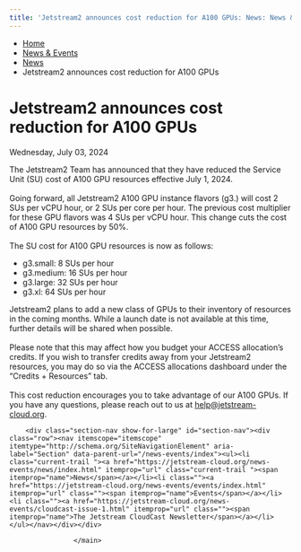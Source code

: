 ```yaml
---
title: 'Jetstream2 announces cost reduction for A100 GPUs: News: News &amp; Events: Jetstream2: Indiana University'
---
```


<main><div class="content-top"><div class="section breadcrumbs"><div class="row"><div class="layout"><ul><li><a href="../../index.html">Home</a></li><li><a href="../index.html">News &amp; Events</a></li><li><a href="index.html">News</a></li><li class="current">Jetstream2 announces cost reduction for A100 GPUs</li></ul></div></div></div></div><div id="main-content"><div class="collapsed bg-none section" id="content"><div class="row"><div class="layout"><div class="detail-meta"><h1 class="no-margin h2" itemprop="headline">Jetstream2 announces cost reduction for A100 GPUs</h1><p class="meta" content="2024-07-03" itemprop="datePublished">Wednesday, July 03, 2024</p></div><!-- /.detail-meta --><div class="text"><p>The Jetstream2 Team has announced that they have reduced the Service Unit (SU) cost of A100 GPU resources effective July 1, 2024.<br/><br/>Going forward, all Jetstream2 A100 GPU instance flavors (g3.) will cost 2 SUs per vCPU hour, or 2 SUs per core per hour. The previous cost multiplier for these GPU flavors was 4 SUs per vCPU hour. This change cuts the cost of A100 GPU resources by 50%.<br/><br/>The SU cost for A100 GPU resources is now as follows:</p><ul><li>g3.small: 8 SUs per hour</li><li>g3.medium: 16 SUs per hour</li><li>g3.large: 32 SUs per hour</li><li>g3.xl: 64 SUs per hour</li></ul><p>Jetstream2 plans to add a new class of GPUs to their inventory of resources in the coming months. While a launch date is not available at this time, further details will be shared when possible.<br/><br/>Please note that this may affect how you budget your ACCESS allocation&#8217;s credits. If you wish to transfer credits away from your Jetstream2 resources, you may do so via the ACCESS allocations dashboard under the &#8220;Credits + Resources&#8221; tab.<br/><br/>This cost reduction encourages you to take advantage of our A100 GPUs. If you have any questions, please reach out to us at <a href="mailto:help@jetstream-cloud.org">help@jetstream-cloud.org</a>.</p></div></div><!-- /.layout --></div></div></div>
                                
          
    
                    
        
    
        <div class="section-nav show-for-large" id="section-nav"><div class="row"><nav itemscope="itemscope" itemtype="http://schema.org/SiteNavigationElement" aria-label="Section" data-parent-url="/news-events/index"><ul><li class="current-trail "><a href="https://jetstream-cloud.org/news-events/news/index.html" itemprop="url" class="current-trail "><span itemprop="name">News</span></a></li><li class=""><a href="https://jetstream-cloud.org/news-events/events/index.html" itemprop="url" class=""><span itemprop="name">Events</span></a></li><li class=""><a href="https://jetstream-cloud.org/news-events/cloudcast-issue-1.html" itemprop="url" class=""><span itemprop="name">The Jetstream CloudCast Newsletter</span></a></li></ul></nav></div></div>
    
                    </main>
